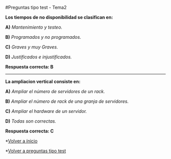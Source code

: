 #Preguntas tipo test - Tema2


**Los tiempos de no disponibilidad se clasifican en:**


**A)** *Mantenimiento y testeo.*


**B)** *Programados y no programados.*


**C)** *Graves y muy Graves.*


**D)** *Justificados e injustificados.*


**Respuesta correcta: B**

***

**La ampliacion vertical consiste en:**


**A)** *Ampliar el número de servidores de un rack.*


**B)** *Ampliar el número de rack de una granja de servidores.*


**C)** *Ampliar el hardware de un servidor.*


**D)** *Todas son correctas.*


**Respuesta correcta: C**


*[Volver a ínicio](../../../)

*[Volver a preguntas tipo test](../../../Preguntas_Test)

